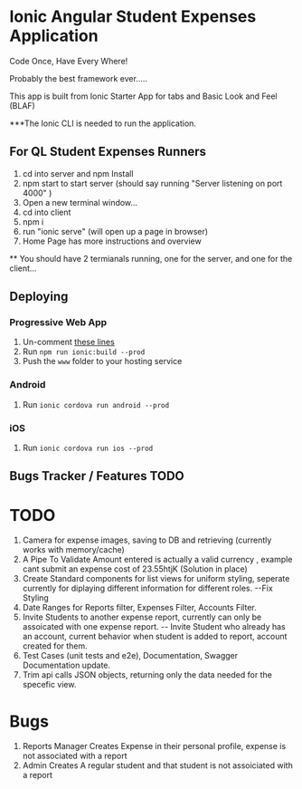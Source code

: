 # Ionic Angular Student Expenses Application

Code Once, Have Every Where!

Probably the best framework ever.....

This app is built from Ionic Starter App for tabs and Basic Look and Feel (BLAF)

***The Ionic CLI is needed to run the application.

## For QL Student Expenses Runners
1. cd into server and npm Install
2. npm start to start server (should say running "Server listening on port 4000" )
3. Open a new terminal window...
4. cd into client
5. npm i
6. run "ionic serve" (will open up a page in browser)
7. Home Page has more instructions and overview

** You should have 2 termianals running, one for the server, and one for the client...


## Deploying

### Progressive Web App

1. Un-comment [these lines](https://github.com/ionic-team/ionic2-app-base/blob/master/src/index.html#L21)
2. Run `npm run ionic:build --prod`
3. Push the `www` folder to your hosting service

### Android

1. Run `ionic cordova run android --prod`

### iOS

1. Run `ionic cordova run ios --prod`

## Bugs Tracker / Features TODO

# TODO

1. Camera for expense images, saving to DB and retrieving (currently works with memory/cache)
2. A Pipe To Validate Amount entered is actually a valid currency , example cant submit an expense cost of 23.55htjK (Solution in place)
3. Create Standard components for list views for uniform styling, seperate currently for diplaying different information for different roles.
   --Fix Styling 
4. Date Ranges for Reports filter, Expenses Filter, Accounts Filter.
5. Invite Students to another expense report, currently can only be assoicated with one expense report.
   -- Invite Student who already has an account, current behavior when student is added to report, account created for them. 
6. Test Cases (unit tests and e2e), Documentation, Swagger Documentation update.
7. Trim api calls JSON objects, returning only the data needed for the specefic view.   


# Bugs

1.  Reports Manager Creates Expense in their personal profile, expense is not associated with a report 
2.  Admin Creates A regular student and that student is not assoiciated with a report



